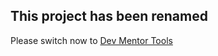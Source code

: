 ## This project has been renamed

Please switch now to [Dev Mentor Tools](https://github.com/devmentor416/devmentor)
